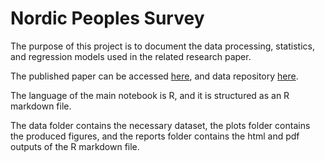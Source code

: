 # Nordic Peoples Survey

The purpose of this project is to document the data processing, statistics, and regression models used in the related research paper.

The published paper can be accessed [here](http://dx.doi.org/10.1080/01419870.2023.2243313), and data repository [here](https://doi.org/10.7910/DVN/F6TSFG).

The language of the main notebook is R, and it is structured as an R markdown file.

The data folder contains the necessary dataset, the plots folder contains the produced figures, and the reports folder contains the html and pdf outputs of the R markdown file.
